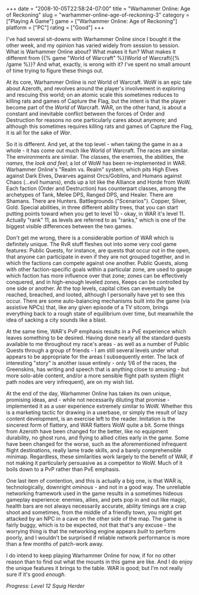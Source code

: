 +++
date = "2008-10-05T22:58:24-07:00"
title = "Warhammer Online: Age of Reckoning"
slug = "warhammer-online-age-of-reckoning-3"
category = ["Playing A Game"]
game = ["Warhammer Online: Age of Reckoning"]
platform = ["PC"]
rating = ["Good"]
+++

I've had several sit-downs with Warhammer Online since I bought it the other week, and my opinion has varied widely from session to session.  What is Warhammer Online about?  What makes it fun?  What makes it different from {{% game "World of Warcraft" %}}World of Warcraft{{% /game %}}?  And what, exactly, is wrong with it?  I've spent no small amount of time trying to figure these things out.

At its core, Warhammer Online is <i>not</i> World of Warcraft.  WoW is an epic tale about Azeroth, and revolves around the player's involvement in exploring and rescuing this world; on an atomic scale this sometimes reduces to killing rats and games of Capture the Flag, but the intent is that the player become part of the <i>World</i> of Warcraft.  WAR, on the other hand, is about a constant and inevitable conflict between the forces of Order and Destruction for reasons no one particularly cares about anymore; and although this sometimes requires killing rats and games of Capture the Flag, it is all for the sake of <i>War</i>.

So it is different.  And yet, at the top level - when taking the game in as a whole - it has come out much like World of Warcraft.  The races are similar.  The environments are similar.  The classes, the enemies, the abilities, the <i>names</i>, the <i>look and feel</i>; a lot of WoW has been re-implemented in WAR.  Warhammer Online's "Realm vs. Realm" system, which pits High Elves against Dark Elves, Dwarves against Orcs/Goblins, and Humans against Chaos (...evil humans), ends up a lot like the Alliance and Horde from WoW.  Each faction (Order and Destruction) has counterpart classes, among the archetypes of Tank, Melee DPS, Ranged DPS, and Healer.  There are Shamans.  There are Hunters.  Battlegrounds ("Scenarios").  Copper, Silver, Gold.  Special abilities, in three different ability trees, that you can start putting points toward when you get to level 10 - okay, in WAR it's level 11.  Actually "rank" 11, as levels are referred to as "ranks," which is one of the biggest visible differences between the two games.

Don't get me wrong, there is a considerable portion of WAR which is definitely unique.  The RvR stuff fleshes out into some very cool game features: Public Quests, for instance, are quests that occur out in the open, that anyone can participate in even if they are not grouped together, and in which the factions can compete against one another.  Public Quests, along with other faction-specific goals within a particular zone, are used to gauge which faction has more influence over that zone; zones can be effectively conquered, and in high-enough leveled zones, Keeps can be controlled by one side or another.  At the top levels, capital cities can eventually be reached, breached, and looted, although I personally have yet to see this occur.  There are some auto-balancing mechanisms built into the game (via assistive NPCs) that, like any given episode of a TV sitcom, brings everything back to a rough state of equilibrium over time, but meanwhile the idea of sacking a city sounds like a blast.

At the same time, WAR's PvP emphasis results in a PvE experience which leaves something to be desired.  Having done nearly all the standard quests available to me throughout my race's areas - as well as a number of Public Quests through a group of friends - I am still several levels under what appears to be appropriate for the areas I subsequently enter.  The lack of interesting "story" is another issue entirely - only 1/6 of the races, the Greenskins, has writing and speech that is anything close to amusing - but more solo-able content, and/or a more sensible flight path system (flight path nodes are very infrequent), are on my wish list.

At the end of the day, Warhammer Online has taken its own unique, promising ideas, and - while not necessarily diluting that promise - implemented it as a user experience extremely similar to WoW.  Whether this is a marketing tactic for drawing in a userbase, or simply the result of lazy content development, is an exercise left to the reader.  Imitation is the sincerest form of flattery, and WAR flatters WoW quite a bit.  Some things from Azeroth have been changed for the better, like no equipment durability, no ghost runs, and flying to allied cities early in the game.  Some have been changed for the worse, such as the aforementioned infrequent flight destinations, really lame trade skills, and a barely comprehensible minimap.  Regardless, these similarities work largely to the benefit of WAR, if not making it particularly persuasive as a competitor <i>to</i> WoW.  Much of it boils down to a PvP rather than PvE emphasis.

One last item of contention, and this is actually a big one, is that WAR is, technologically, downright <i>ominous</i> - and not in a good way.  The unreliable networking framework used in the game results in a sometimes hideous gameplay experience: enemies, allies, and pets pop in and out like magic, health bars are not always necessarily accurate, ability timings are a crap shoot and sometimes, from the middle of a friendly town, you might get attacked by an NPC in a cave on the other side of the map.  The game is fairly buggy, which is to be expected, not that that's any excuse - the worrying thing is that the networking engine appears <i>built</i> to perform poorly, and I wouldn't be surprised if reliable network performance is more than a few months of patch-work away.

I do intend to keep playing Warhammer Online for now, if for no other reason than to find out what the mounts in this game are like.  And I do enjoy the unique features it brings to the table.  WAR is good; but I'm not really sure if it's good <i>enough</i>.

<i>Progress: Level 12 Squig Herder</i>